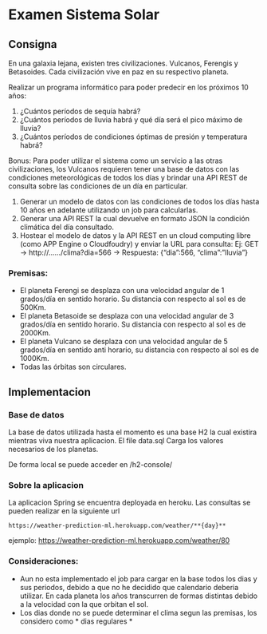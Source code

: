 # Examen Sistema Solar

## Consigna

En una galaxia lejana, existen tres civilizaciones. Vulcanos, Ferengis y Betasoides. Cada
civilización vive en paz en su respectivo planeta.

Realizar un programa informático para poder predecir en los próximos 10 años:

1. ¿Cuántos períodos de sequía habrá?
2. ¿Cuántos períodos de lluvia habrá y qué día será el pico máximo de lluvia?
3. ¿Cuántos períodos de condiciones óptimas de presión y temperatura habrá?

Bonus:
Para poder utilizar el sistema como un servicio a las otras civilizaciones, los Vulcanos requieren
tener una base de datos con las condiciones meteorológicas de todos los días y brindar una API
REST de consulta sobre las condiciones de un día en particular.
1) Generar un modelo de datos con las condiciones de todos los días hasta 10 años en adelante
utilizando un job para calcularlas.
2) Generar una API REST la cual devuelve en formato JSON la condición climática del día
consultado.
3) Hostear el modelo de datos y la API REST en un cloud computing libre (como APP Engine o
Cloudfoudry) y enviar la URL para consulta:
Ej: GET → http://….../clima?dia=566 → Respuesta: {“dia”:566, “clima”:”lluvia”}


### Premisas:
* El planeta Ferengi se desplaza con una velocidad angular de 1 grados/día en sentido
horario. Su distancia con respecto al sol es de 500Km.
* El planeta Betasoide se desplaza con una velocidad angular de 3 grados/día en sentido
horario. Su distancia con respecto al sol es de 2000Km.
* El planeta Vulcano se desplaza con una velocidad angular de 5 grados/día en sentido
anti horario, su distancia con respecto al sol es de 1000Km.
* Todas las órbitas son circulares.

## Implementacion

### Base de datos
  La base de datos utilizada hasta el momento es una base H2 la cual existira mientras viva nuestra aplicacion.
  El file data.sql Carga los valores necesarios de los planetas.
  
  De forma local se puede acceder en /h2-console/
  
### Sobre la aplicacion

  La aplicacion Spring se encuentra deployada en heroku. Las consultas se pueden realizar en la siguiente url
  ```
  https://weather-prediction-ml.herokuapp.com/weather/**{day}**
  
  ```
  ejemplo:
  https://weather-prediction-ml.herokuapp.com/weather/80
  
### Consideraciones:
  * Aun no esta implementado el job para cargar en la base todos los dias y sus periodos, debido a que no he decidido que calendario deberia utilizar. En cada planeta los años
  transcurren de formas distintas debido a la velocidad con la que orbitan el sol.
  * Los dias donde no se puede determinar el clima segun las premisas, los considero como * dias regulares *
  
  
